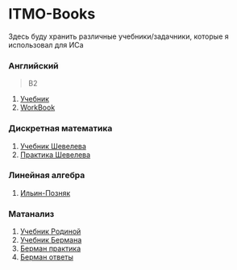 # ITMO-Books
Здесь буду хранить различные учебники/задачники, которые я использовал для ИСа

### Английский
>B2
1. [Учебник](https://drive.google.com/file/d/1XGVyYPwDCgOy1aYB0X-eIDNSN0Tmo8DC/view?usp=sharing)
2. [WorkBook](https://drive.google.com/file/d/1TOFFHv9zVO4fUCY0M-RiAqWwr0qXhJL4/view?usp=sharing)

### Дискретная математика
1. [Учебник Шевелева](https://drive.google.com/file/d/1LEsaa9-YyTO4_P71aL9qCsc9FpUSVJKR/view?usp=sharing)
2. [Практика Шевелева](https://drive.google.com/file/d/1zzj6ojEM0wBV4KxR0kG2VGYhaqAHVcM4/view?usp=sharing)

### Линейная алгебра
1. [Ильин-Позняк](https://drive.google.com/file/d/1-i8SgNzuOFQTr0SwdFkhq_O-EZSNndS1/view?usp=sharing)

### Матанализ
1. [Учебник Родиной](https://drive.google.com/file/d/13Quv4Jrn7bzQcoSleauHfjSMKv7Etike/view?usp=sharing)
2. [Учебник Бермана](https://drive.google.com/file/d/1J-JdWYhJfhr4V17_OxMq07wl16-vvAnm/view?usp=sharing)
3. [Берман практика](https://drive.google.com/file/d/1or2NJqcAt8QYwF5m9duAzdA0ybouC-y9/view?usp=sharing)
4. [Берман ответы](https://drive.google.com/file/d/1RhpmKM5nfiOdV9Az3_eX3ErR6-nSTyLU/view?usp=sharing)

